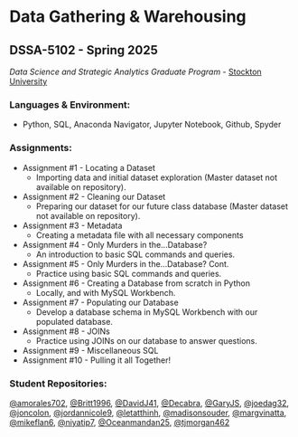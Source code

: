 # Data Gathering & Warehousing 
## DSSA-5102 - Spring 2025
_Data Science and Strategic Analytics Graduate Program_ - [Stockton University](https://www.stockton.edu/)

### Languages & Environment:
- Python, SQL, Anaconda Navigator, Jupyter Notebook, Github, Spyder

### Assignments:
- Assignment #1 - Locating a Dataset
    - Importing data and initial dataset exploration (Master dataset not available on repository). 
- Assignment #2 - Cleaning our Dataset
    - Preparing our dataset for our future class database (Master dataset not available on repository).
- Assignment #3 - Metadata
    - Creating a metadata file with all necessary components
- Assignment #4 - Only Murders in the...Database?
    - An introduction to basic SQL commands and queries.
- Assignment #5 - Only Murders in the...Database? Cont.
    - Practice using basic SQL commands and queries.
- Assignment #6 - Creating a Database from scratch in Python
    - Locally, and with MySQL Workbench.
- Assignment #7 - Populating our Database
    - Develop a database schema in MySQL Workbench with our populated database.
- Assignment #8 - JOINs
    - Practice using JOINs on our database to answer questions.
- Assignment #9 - Miscellaneous SQL 
- Assignment #10 - Pulling it all Together!

### Student Repositories:
[@amorales702](https://github.com/amorales702), [@Britt1996](https://github.com/Britt1996), [@DavidJ41](https://github.com/DavisJ41), [@Decabra](https://github.com/Decabra), [@GaryJS](https://github.com/GaryJS), [@joedag32](https://github.com/joedag32), [@joncolon](https://github.com/joncolon), [@jordannicole9](https://github.com/JordanNicole9), [@letatthinh](https://github.com/letatthinh), [@madisonsouder](https://github.com/madisonsouder), [@margvinatta](https://github.com/Margvinatta), [@mikeflan6](https://github.com/mikeflan6), [@niyatip7](https://github.com/niyatip7), [@Oceanmandan25](https://github.com/Oceanmandan25), [@tjmorgan462](https://github.com/tjmorgan462)
